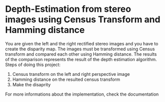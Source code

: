 # Depth-Estimation from stereo images using Census Transform and Hamming distance

You are given the left and the right rectified stereo images and you have to create the disparity map. The images must be transformed using Census transform and compared each other using Hamming distance. The results of the comparison represents the result of the depth estimation algorithm.
Steps of doing this project:

1. Census transform on the left and right perspective image
2. Hamming distance on the resulted census transform
3. Make the disaprity

For more informations about the implementation, check the documentation 
